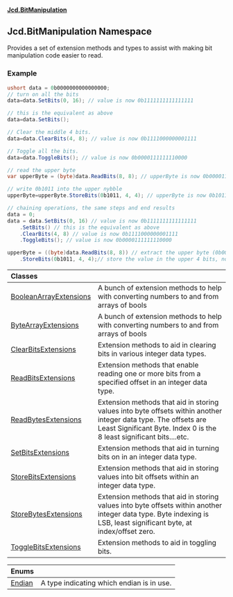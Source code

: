 #### [Jcd.BitManipulation](index.md 'index')

## Jcd.BitManipulation Namespace

Provides a set of extension methods and types to assist with
making bit manipulation code easier to read.

### Example

```csharp
ushort data = 0b0000000000000000;
// turn on all the bits
data=data.SetBits(0, 16); // value is now 0b1111111111111111

// this is the equivalent as above
data=data.SetBits();

// Clear the middle 4 bits.
data=data.ClearBits(4, 8); // value is now 0b1111000000001111

// Toggle all the bits.
data=data.ToggleBits(); // value is now 0b0000111111110000

// read the upper byte
var upperByte = (byte)data.ReadBits(8, 8); // upperByte is now 0b00001111

// write 0b1011 into the upper nybble
upperByte=upperByte.StoreBits(0b1011, 4, 4); // upperByte is now 0b10111111

// chaining operations, the same steps and end results
data = 0;
data = data.SetBits(0, 16) // value is now 0b1111111111111111
    .SetBits() // this is the equivalent as above
    .ClearBits(4, 8) // value is now 0b1111000000001111
    .ToggleBits(); // value is now 0b0000111111110000

upperByte = ((byte)data.ReadBits(8, 8)) // extract the upper byte (0b00001111)
    .StoreBits(0b1011, 4, 4);// store the value in the upper 4 bits, now upperByte is now 0b10111111
```

| Classes | |
| :--- | :--- |
| [BooleanArrayExtensions](Jcd.BitManipulation.BooleanArrayExtensions.md 'Jcd.BitManipulation.BooleanArrayExtensions') | A bunch of extension methods to help with converting numbers to and from arrays of bools |
| [ByteArrayExtensions](Jcd.BitManipulation.ByteArrayExtensions.md 'Jcd.BitManipulation.ByteArrayExtensions') | A bunch of extension methods to help with converting numbers to and from arrays of bools |
| [ClearBitsExtensions](Jcd.BitManipulation.ClearBitsExtensions.md 'Jcd.BitManipulation.ClearBitsExtensions') | Extension methods to aid in clearing bits in various integer data types. |
| [ReadBitsExtensions](Jcd.BitManipulation.ReadBitsExtensions.md 'Jcd.BitManipulation.ReadBitsExtensions') | Extension methods that enable reading one or more bits from a specified offset in an integer data type. |
| [ReadBytesExtensions](Jcd.BitManipulation.ReadBytesExtensions.md 'Jcd.BitManipulation.ReadBytesExtensions') | Extension methods that aid in storing values into byte offsets within another integer data type. The offsets are Least Significant Byte. Index 0 is the 8 least significant bits....etc. |
| [SetBitsExtensions](Jcd.BitManipulation.SetBitsExtensions.md 'Jcd.BitManipulation.SetBitsExtensions') | Extension methods that aid in turning bits on in an integer data type. |
| [StoreBitsExtensions](Jcd.BitManipulation.StoreBitsExtensions.md 'Jcd.BitManipulation.StoreBitsExtensions') | Extension methods that aid in storing values into bit offsets within an integer data type. |
| [StoreBytesExtensions](Jcd.BitManipulation.StoreBytesExtensions.md 'Jcd.BitManipulation.StoreBytesExtensions') | Extension methods that aid in storing values into byte offsets within another integer data type. Byte indexing is LSB, least significant byte, at index/offset zero. |
| [ToggleBitsExtensions](Jcd.BitManipulation.ToggleBitsExtensions.md 'Jcd.BitManipulation.ToggleBitsExtensions') | Extension methods to aid in toggling bits. |

| Enums | |
| :--- | :--- |
| [Endian](Jcd.BitManipulation.Endian.md 'Jcd.BitManipulation.Endian') | A type indicating which endian is in use. |
